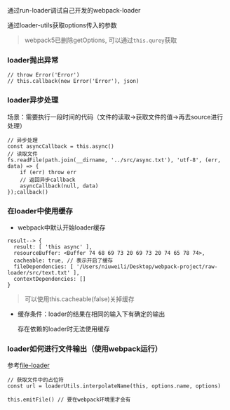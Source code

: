 通过run-loader调试自己开发的webpack-loader

通过loader-utils获取options传入的参数

> webpack5已删除getOptions, 可以通过`this.qurey`获取

### loader抛出异常
```
// throw Error('Error')
// this.callback(new Error('Error'), json)
```

### loader异步处理
场景：需要执行一段时间的代码（文件的读取->获取文件的值->再去source进行处理）

```
// 异步处理
const asyncCallback = this.async()
// 读取文件
fs.readFile(path.join(__dirname, '../src/async.txt'), 'utf-8', (err, data) => {
    if (err) throw err
    // 返回异步callback
    asyncCallback(null, data)
});callback()
```

### 在loader中使用缓存

- webpack中默认开始loader缓存

```
result--> {
  result: [ 'this async' ],
  resourceBuffer: <Buffer 74 68 69 73 20 69 73 20 74 65 78 74>,
  cacheable: true, // 表示开启了缓存
  fileDependencies: [ '/Users/niuweili/Desktop/webpack-project/raw-loader/src/text.txt' ],
  contextDependencies: []
}

```
> 可以使用this.cacheable(false)关掉缓存

- 缓存条件：loader的结果在相同的输入下有确定的输出

    存在依赖的loader时无法使用缓存


### loader如何进行文件输出（使用webpack运行）
参考[file-loader](https://github.com/webpack-contrib/file-loader/blob/master/src/index.js)

```
// 获取文件中的占位符
const url = loaderUtils.interpolateName(this, options.name, options)

this.emitFile() // 要在webpack环境里才会有
```